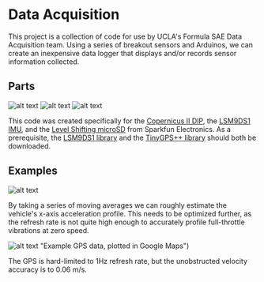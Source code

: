 # Data Acquisition
This project is a collection of code for use by UCLA's Formula SAE Data Acquisition team.
Using a series of breakout sensors and Arduinos, we can create an inexpensive data logger that displays and/or records sensor information collected.

## Parts
![alt text](https://cdn.sparkfun.com//assets/parts/8/2/5/6/11858-01.jpg "Copernicus II DIP")
![alt text](https://cdn.sparkfun.com//assets/parts/1/0/5/3/3/13284-02.jpg "LSM9DS1 Breakout")
![alt text](https://cdn.sparkfun.com//assets/parts/1/1/2/6/7/13743-01.jpg "microSD Breakout")

This code was created specifically for the [Copernicus II DIP](https://www.sparkfun.com/products/11858 "Copernicus II Breakout"),  the [LSM9DS1 IMU](https://www.sparkfun.com/products/13284 "LMS9DS1 Breakout"), and the [Level Shifting microSD](https://www.sparkfun.com/products/13743 "Level Shifter microSD Breakout") from Sparkfun Electronics. As a prerequisite, the [LSM9DS1 library](https://github.com/kms-uzuki/Data-Acquisition/tree/master/Libraries/SparkFun_LSM9DS1_Arduino_Library-master) and the [TinyGPS++ library](https://github.com/kms-uzuki/Data-Acquisition/tree/master/Libraries/TinyGPSPlus-master) should both be downloaded.

## Examples
![alt text](https://user-images.githubusercontent.com/33558268/66520067-50ed3a00-ea9d-11e9-969b-f9d5e404ecee.png "Example accelerometer data")

By taking a series of moving averages we can roughly estimate the vehicle's x-axis acceleration profile. This needs to be optimized further, as the refresh rate is not quite high enough to accurately profile full-throttle vibrations at zero speed.

![alt text](https://user-images.githubusercontent.com/33558268/66525288-dd055e80-eaa9-11e9-8b18-e69833222bbb.png "Example GPS data") "Example GPS data, plotted in Google Maps")

The GPS is hard-limited to 1Hz refresh rate, but the unobstructed velocity accuracy is to 0.06 m/s. 
